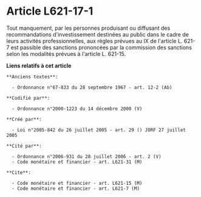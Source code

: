 # Article L621-17-1

Tout manquement, par les personnes produisant ou diffusant des recommandations d'investissement destinées au public dans le
cadre de leurs activités professionnelles, aux règles prévues au IX de l'article L. 621-7 est passible des sanctions
prononcées par la commission des sanctions selon les modalités prévues à l'article L. 621-15.

**Liens relatifs à cet article**

	**Anciens textes**:

	  - Ordonnance n°67-833 du 28 septembre 1967 - art. 12-2 (Ab)

	**Codifié par**:

	  - Ordonnance n°2000-1223 du 14 décembre 2000 (V)

	**Créé par**:

	  - Loi n°2005-842 du 26 juillet 2005 - art. 29 () JORF 27 juillet 2005

	**Cité par**:

	  - Ordonnance n°2006-931 du 28 juillet 2006 - art. 2 (V)
	  - Code monétaire et financier - art. L621-31 (M)

	**Cite**:

	  - Code monétaire et financier - art. L621-15 (M)
	  - Code monétaire et financier - art. L621-7 (M)
